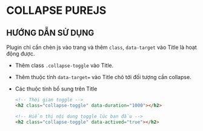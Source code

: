 # COLLAPSE PUREJS

## HƯỚNG DẪN SỬ DỤNG

Plugin chỉ cần chèn js vào trang và thêm `class`, `data-target` vào Title là hoạt động được.

+ Thêm class `.collapse-toggle` vào Title.
+ Thêm thuộc tính `data-target=` vào Title chỏ tới đối tượng cần collapse.
+ Các thuộc tính bổ sung trên Title
  
  ``` html
  <!-- Thời gian toggle -->
  <h2 class="collapse-toggle" data-duration="1000"></h2>
  
  <!-- Hiển thị nội dung toggle lúc ban đầu -->
  <h2 class="collapse-toggle" data-actived="true"></h2>
  ```